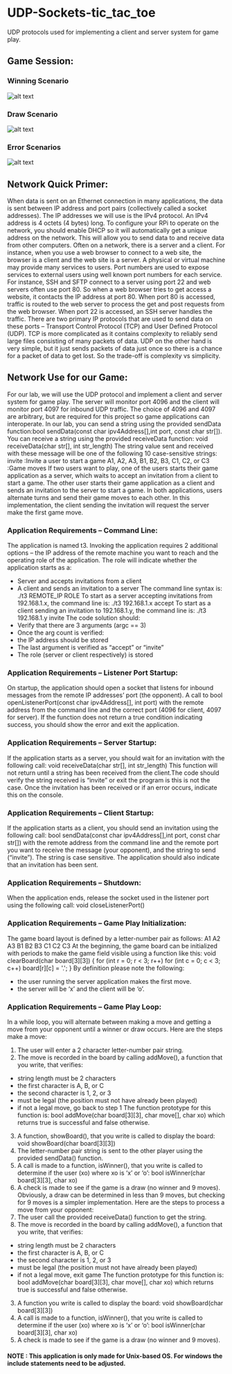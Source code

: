 # UDP-Sockets-tic_tac_toe
UDP protocols used for implementing a client and server system for game play.

## Game Session:
### Winning Scenario
![alt text](https://github.com/Akshat-Rathore/UDP-Sockets-tic_tac_toe/blob/main/Game-Session/won.jpeg)
### Draw Scenario
![alt text](https://github.com/Akshat-Rathore/UDP-Sockets-tic_tac_toe/blob/main/Game-Session/draw.jpeg)
### Error Scenarios
![alt text](https://github.com/Akshat-Rathore/UDP-Sockets-tic_tac_toe/blob/main/Game-Session/errors.jpeg)
## Network Quick Primer:
When data is sent on an Ethernet connection in many applications, the data
is sent between IP address and port pairs (collectively called a socket
addresses).
The IP addresses we will use is the IPv4 protocol. An IPv4 address is 4 octets (4 bytes) long. To configure your RPi to operate on the network, you should enable DHCP so it will automatically get a unique address on the network. This will allow you to send data to and receive data from other computers. Often on a network, there is a server and a client. For instance, when you use a web browser to connect to a web site, the browser is a client and the web site is a server. A physical or virtual machine may provide many services to users. Port numbers are used to expose services to external users using well known port numbers for each service. For instance, SSH and SFTP connect to a server using port 22 and web servers often use port 80. So when a web browser tries to get access a website, it contacts the IP address at port 80. When port 80 is accessed, traffic is routed to the web server to process the get and post requests from the web browser. When port 22 is accessed, an SSH server handles the traffic. There are two primary IP protocols that are used to send data on these ports – Transport Control Protocol (TCP) and User Defined Protocol (UDP). TCP is more complicated as it contains complexity to reliably send large files consisting of many packets of data. UDP on the other hand is very simple, but it just sends packets of data just once so there is a chance for a packet of
data to get lost. So the trade-off is complexity vs simplicity.

## Network Use for our Game:
For our lab, we will use the UDP protocol and implement a client and server system for game play. The server will monitor port 4096 and the client will
monitor port 4097 for inbound UDP traffic. The choice of 4096 and 4097 are arbitrary, but are required for this project so game applications can interoperate.
In our lab, you can send a string using the provided sendData function:bool sendData(const char ipv4Address[],int port, const char str[]). You can receive a string using the provided receiveData function: void receiveData(char str[], int str_length)
The string value sent and received with these message will be one of the following 10 case-sensitive strings:
invite :Invite a user to start a game
A1, A2, A3, B1, B2, B3, C1, C2, or C3 :Game moves
If two users want to play, one of the users starts their game application as a server, which waits to accept an invitation from a client to start a game. The
other user starts their game application as a client and sends an invitation to the server to start a game. In both applications, users alternate turns and
send their game moves to each other. In this implementation, the client sending the invitation will request the server make the first game move.

### Application Requirements – Command Line:
The application is named t3. Invoking the application requires 2 additional options – the IP address of the remote machine you want to reach and the
operating role of the application. The role will indicate whether the application starts as a:
- Server and accepts invitations from a client
- A client and sends an invitation to a server
The command line syntax is:
./t3 REMOTE_IP ROLE
To start as a server accepting invitations from 192.168.1.x, the command line is:
./t3 192.168.1.x accept
To start as a client sending an invitation to 192.168.1.y, the command line is:
./t3 192.168.1.y invite
The code solution should:
- Verify that there are 3 arguments (argc == 3)
- Once the arg count is verified:
- the IP address should be stored
- The last argument is verified as “accept” or “invite”
- The role (server or client respectively) is stored
### Application Requirements – Listener Port Startup:
On startup, the application should open a socket that listens for inbound messages from the remote IP addresses’ port (the opponent). A call to
bool openListenerPort(const char ipv4Address[], int port) with the remote address from the command line and the correct port (4096
for client, 4097 for server). If the function does not return a true condition indicating success, you should show the error and exit the application.
### Application Requirements – Server Startup:
If the application starts as a server, you should wait for an invitation with the following call:
void receiveData(char str[], int str_length)
This function will not return until a string has been received from the client.The code should verify the string received is “invite” or exit the program is this is not the case. Once the invitation has been received or if an error occurs, indicate this on the console.
### Application Requirements – Client Startup:
If the application starts as a client, you should send an invitation using the following call:
bool sendData(const char ipv4Address[],int port, const char str[])  with the remote address from the command line and the remote port you want to receive the message (your opponent), and the string to send (“invite”). The string is case sensitive.
The application should also indicate that an invitation has been sent.
### Application Requirements – Shutdown:
When the application ends, release the socket used in the listener port using the following call:
void closeListenerPort()
### Application Requirements – Game Play Initialization:
The game board layout is defined by a letter-number pair as follows:
A1 A2 A3
B1 B2 B3
C1 C2 C3
At the beginning, the game board can be initialized with periods to make the game field visible using a function like this:
void clearBoard(char board[3][3])
{
    for (int r = 0; r < 3; r++)
        for (int c = 0; c < 3; c++)
            board[r][c] = '.';
}
By definition please note the following:
- the user running the server application makes the first move.
- the server will be ‘x’ and the client will be ‘o’.
### Application Requirements – Game Play Loop:
In a while loop, you will alternate between making a move and getting a move from your opponent until a winner or draw occurs.
Here are the steps make a move:
1. The user will enter a 2 character letter-number pair string.
2. The move is recorded in the board by calling addMove(), a function that
you write, that verifies:
- string length must be 2 characters
- the first character is A, B, or C
- the second character is 1, 2, or 3
- must be legal (the position must not have already been played)
- if not a legal move, go back to step 1
The function prototype for this function is:
bool addMove(char board[3][3], char move[], char xo) which returns true is successful and false otherwise.
3. A function, showBoard(), that you write is called to display the board:
void showBoard(char board[3][3])
4. The letter-number pair string is sent to the other player using the provided sendData() function.
5. A call is made to a function, isWinner(), that you write is called to determine if the user (xo) where xo is ‘x’ or ‘o’:
bool isWinner(char board[3][3], char xo)
6. A check is made to see if the game is a draw (no winner and 9 moves). Obviously, a draw can be determined in less than 9 moves, but checking for 9 moves is a simpler implementation.
Here are the steps to process a move from your opponent:
1. The user call the provided receiveData() function to get the string.
2. The move is recorded in the board by calling addMove(), a function that you write, that verifies:
- string length must be 2 characters
- the first character is A, B, or C
- the second character is 1, 2, or 3
- must be legal (the position must not have already been played)
- if not a legal move, exit game
The function prototype for this function is:
bool addMove(char board[3][3], char move[], char xo) which returns true is successful and false otherwise.
3. A function you write is called to display the board:
void showBoard(char board[3][3])
4. A call is made to a function, isWinner(), that you write is called to determine if the user (xo) where xo is ‘x’ or ‘o’:
bool isWinner(char board[3][3], char xo)
5. A check is made to see if the game is a draw (no winner and 9 moves).

#### NOTE : This application is only made for Unix-based OS. For windows the include statements need to be adjusted.








